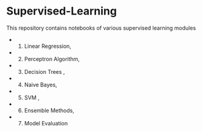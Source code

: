 # Supervised-Learning
This repository contains notebooks of various supervised learning modules 
* 1. Linear Regression, 
* 2. Perceptron Algorithm,  
* 3. Decision Trees ,
* 4. Naive Bayes,
* 5. SVM , 
* 6. Ensemble Methods,
* 7. Model Evaluation 

